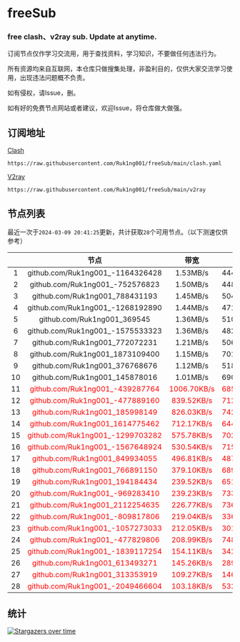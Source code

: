 # freeSub
### free clash、v2ray sub. Update at anytime.

订阅节点仅作学习交流用，用于查找资料，学习知识，不要做任何违法行为。

所有资源均来自互联网，本仓库只做搜集处理，非盈利目的，仅供大家交流学习使用，出现违法问题概不负责。

如有侵权，请Issue，删。

如有好的免费节点网站或者建议，欢迎Issue，将仓库做大做强。

## 订阅地址
[Clash](https://raw.githubusercontent.com/Ruk1ng001/freeSub/main/clash.yaml)
```
https://raw.githubusercontent.com/Ruk1ng001/freeSub/main/clash.yaml
```
[V2ray](https://raw.githubusercontent.com/Ruk1ng001/freeSub/main/v2ray)
```
https://raw.githubusercontent.com/Ruk1ng001/freeSub/main/v2ray
```

## 节点列表

最近一次于`2024-03-09 20:41:25`更新，共计获取`28`个可用节点。（以下测速仅供参考）

|  | 节点 | 带宽 | 延迟 |
|:-:|:--:|:--:|:--:|
 | 1 | github.com/Ruk1ng001_-1164326428 | 1.53MB/s | 444.00ms |
 | 2 | github.com/Ruk1ng001_-752576823 | 1.50MB/s | 448.00ms |
 | 3 | github.com/Ruk1ng001_788431193 | 1.45MB/s | 504.00ms |
 | 4 | github.com/Ruk1ng001_-1268192890 | 1.44MB/s | 471.00ms |
 | 5 | github.com/Ruk1ng001_369545 | 1.36MB/s | 510.00ms |
 | 6 | github.com/Ruk1ng001_-1575533323 | 1.36MB/s | 482.00ms |
 | 7 | github.com/Ruk1ng001_772072231 | 1.21MB/s | 506.00ms |
 | 8 | github.com/Ruk1ng001_1873109400 | 1.15MB/s | 701.00ms |
 | 9 | github.com/Ruk1ng001_376768676 | 1.12MB/s | 518.00ms |
 | 10 | github.com/Ruk1ng001_145878016 | 1.01MB/s | 690.00ms |
 | 11 | <font color=red>github.com/Ruk1ng001_-439287764</font> | <font color=red>1006.70KB/s</font> | <font color=red>685.00ms</font> |
 | 12 | <font color=red>github.com/Ruk1ng001_-477889160</font> | <font color=red>839.52KB/s</font> | <font color=red>712.00ms</font> |
 | 13 | <font color=red>github.com/Ruk1ng001_185998149</font> | <font color=red>826.03KB/s</font> | <font color=red>742.00ms</font> |
 | 14 | <font color=red>github.com/Ruk1ng001_1614775462</font> | <font color=red>712.17KB/s</font> | <font color=red>644.00ms</font> |
 | 15 | <font color=red>github.com/Ruk1ng001_-1299703282</font> | <font color=red>575.78KB/s</font> | <font color=red>702.00ms</font> |
 | 16 | <font color=red>github.com/Ruk1ng001_-1567648924</font> | <font color=red>530.54KB/s</font> | <font color=red>715.00ms</font> |
 | 17 | <font color=red>github.com/Ruk1ng001_849934055</font> | <font color=red>496.81KB/s</font> | <font color=red>487.00ms</font> |
 | 18 | <font color=red>github.com/Ruk1ng001_766891150</font> | <font color=red>379.10KB/s</font> | <font color=red>689.00ms</font> |
 | 19 | <font color=red>github.com/Ruk1ng001_194184434</font> | <font color=red>239.52KB/s</font> | <font color=red>651.00ms</font> |
 | 20 | <font color=red>github.com/Ruk1ng001_-969283410</font> | <font color=red>239.23KB/s</font> | <font color=red>733.00ms</font> |
 | 21 | <font color=red>github.com/Ruk1ng001_2112254635</font> | <font color=red>226.77KB/s</font> | <font color=red>736.00ms</font> |
 | 22 | <font color=red>github.com/Ruk1ng001_-809817806</font> | <font color=red>219.04KB/s</font> | <font color=red>336.00ms</font> |
 | 23 | <font color=red>github.com/Ruk1ng001_-1057273033</font> | <font color=red>212.05KB/s</font> | <font color=red>301.00ms</font> |
 | 24 | <font color=red>github.com/Ruk1ng001_-477829806</font> | <font color=red>208.99KB/s</font> | <font color=red>748.00ms</font> |
 | 25 | <font color=red>github.com/Ruk1ng001_-1839117254</font> | <font color=red>154.11KB/s</font> | <font color=red>342.00ms</font> |
 | 26 | <font color=red>github.com/Ruk1ng001_613493271</font> | <font color=red>145.26KB/s</font> | <font color=red>289.00ms</font> |
 | 27 | <font color=red>github.com/Ruk1ng001_313353919</font> | <font color=red>109.27KB/s</font> | <font color=red>146.00ms</font> |
 | 28 | <font color=red>github.com/Ruk1ng001_-2049466604</font> | <font color=red>103.18KB/s</font> | <font color=red>532.00ms</font> |


## 统计

[![Stargazers over time](https://starchart.cc/Ruk1ng001/freeSub.svg)](https://starchart.cc/Ruk1ng001/freeSub)